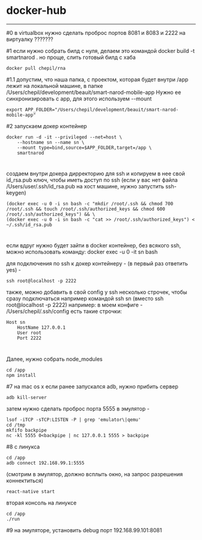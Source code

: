 # docker-hub
***
#0 
в virtualbox нужно сделать проброс портов 8081 и 8083 и 2222 на виртуалку ???????

#1 
если нужно собрать билд с нуля, делаем это командой docker build -t smartnarod .
но проще, слить готовый билд с хаба

    docker pull chepil/rna

#1.1 
допустим, что наша папка, с проектом, которая будет внутри /app лежит на локальной машине, в папке /Users/chepil/development/beauit/smart-narod-mobile-app
Нужно ее синхронизировать с app, для этого используем --mount 

    export APP_FOLDER="/Users/chepil/development/beauit/smart-narod-mobile-app"

#2 
запускаем докер контейнер

    docker run -d -it --privileged --net=host \
        --hostname sn --name sn \
	    --mount type=bind,source=$APP_FOLDER,target=/app \
	    smartnarod 
	

#
создаем внутри докера дирректорию для ssh и копируем в нее свой id_rsa.pub ключ, чтобы иметь доступ по ssh (если у вас нет файла /Users/user/.ssh/id_rsa.pub на хост машине, нужно запустить ssh-keygen) 

    (docker exec -u 0 -i sn bash -c "mkdir /root/.ssh && chmod 700 /root/.ssh && touch /root/.ssh/authorized_keys && chmod 600 /root/.ssh/authorized_keys") && \
    (docker exec -u 0 -i sn bash -c "cat >> /root/.ssh/authorized_keys") < ~/.ssh/id_rsa.pub 

#
если вдруг нужно будет зайти в docker контейнер, без всякого ssh, можно использовать команду: docker exec -u 0 -it sn bash

для подключения по ssh к докер контейнеру - (в первый раз ответить yes) -

    ssh root@localhost -p 2222 

также, можно добавить в свой config у ssh несколько строчек, 
чтобы сразу подключаться например командой ssh sn (вместо ssh root@localhost -p 2222)
например: в моем конфиге - /Users/chepil/.ssh/config есть такие строчки:

    Host sn
	    HostName 127.0.0.1
	    User root
	    Port 2222

#
Далее, нужно собрать node_modules

    cd /app
    npm install 

#7 
на mac os x
если ранее запускался adb, нужно прибить сервер

    adb kill-server

затем нужно сделать проброс порта 5555 в эмулятор - 
    
    lsof -iTCP -sTCP:LISTEN -P | grep 'emulator\|qemu'
    cd /tmp
    mkfifo backpipe
    nc -kl 5555 0<backpipe | nc 127.0.0.1 5555 > backpipe

#8
с линукса
    
    cd /app
    adb connect 192.168.99.1:5555

(смотрим в эмулятор, должно всплыть окно, на запрос разрешения коннектиться)

    react-native start

вторая консоль на линуксе

    cd /app
    ./run

#9
на эмуляторе, установить debug порт 192.168.99.101:8081








